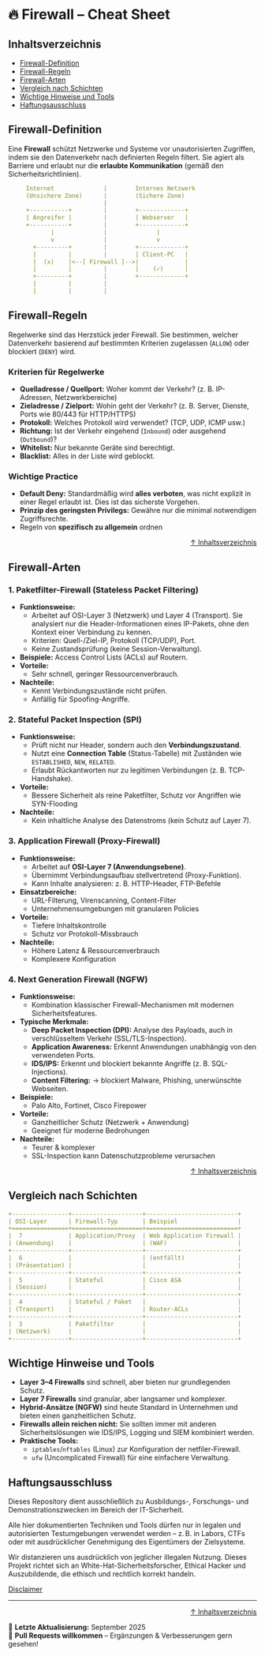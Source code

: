 # 🔥 Firewall – Cheat Sheet



## Inhaltsverzeichnis

- [Firewall-Definition](#firewall-definition)
- [Firewall-Regeln](#firewall-regeln)
- [Firewall-Arten](#firewall-arten)
- [Vergleich nach Schichten](#vergleich-nach-schichten)
- [Wichtige Hinweise und Tools](#wichtige-hinweise-und-tools)
- [Haftungsausschluss](#haftungsausschluss)



## Firewall-Definition
Eine **Firewall** schützt Netzwerke und Systeme vor unautorisierten Zugriffen, indem sie den Datenverkehr nach definierten Regeln filtert. Sie agiert als Barriere und erlaubt nur die **erlaubte Kommunikation** (gemäß den Sicherheitsrichtlinien).

```yaml
     Internet              |        Internes Netzwerk
     (Unsichere Zone)      |        (Sichere Zone)
                           |
     +-----------+         |        +-------------+
     | Angreifer |         |        | Webserver   |
     +-----------+         |        +-------------+
            |              |              |
            v              |              v
       +---------+         |        +-------------+
       |         |         |        | Client-PC   |
       |  (x)    |<--[ Firewall ]-->|             |
       |         |         |        |    (✓)      |
       +---------+         |        +-------------+
       |         |         |
       |         |         |  

```

## Firewall-Regeln
Regelwerke sind das Herzstück jeder Firewall. Sie bestimmen, welcher Datenverkehr basierend auf bestimmten Kriterien zugelassen (`ALLOW`) oder blockiert (`DENY`) wird.

### Kriterien für Regelwerke
  - **Quelladresse / Quellport:** Woher kommt der Verkehr? (z. B. IP-Adressen, Netzwerkbereiche) 
  - **Zieladresse / Zielport:** Wohin geht der Verkehr? (z. B. Server, Dienste, Ports wie 80/443 für HTTP/HTTPS)  
  - **Protokoll:** Welches Protokoll wird verwendet? (TCP, UDP, ICMP usw.)
  - **Richtung:** Ist der Verkehr eingehend (`Inbound`) oder ausgehend (`Outbound`)?
  - **Whitelist:** Nur bekannte Geräte sind berechtigt.
  - **Blacklist:** Alles in der Liste wird geblockt.

### Wichtige Practice
  - **Default Deny:** Standardmäßig wird **alles verboten**, was nicht explizit in einer Regel erlaubt ist. Dies ist das sicherste Vorgehen.
  - **Prinzip des geringsten Privilegs:** Gewähre nur die minimal notwendigen Zugriffsrechte.
  - Regeln von **spezifisch zu allgemein** ordnen  



<div align=right>

[↑ Inhaltsverzeichnis](#inhaltsverzeichnis)

</div>

## Firewall-Arten

### 1. Paketfilter-Firewall (Stateless Packet Filtering)
- **Funktionsweise:**
  - Arbeitet auf OSI-Layer 3 (Netzwerk) und Layer 4 (Transport). Sie analysiert nur die Header-Informationen eines IP-Pakets, ohne den Kontext einer Verbindung zu kennen.
  - Kriterien: Quell-/Ziel-IP, Protokoll (TCP/UDP), Port.
  - Keine Zustandsprüfung (keine Session-Verwaltung).
- **Beispiele:** Access Control Lists (ACLs) auf Routern.
- **Vorteile:** 
  - Sehr schnell, geringer Ressourcenverbrauch.
- **Nachteile:**
  - Kennt Verbindungszustände nicht prüfen.
  - Anfällig für Spoofing-Angriffe.



### 2. Stateful Packet Inspection (SPI)
- **Funktionsweise:**  
  - Prüft nicht nur Header, sondern auch den **Verbindungszustand**.  
  - Nutzt eine **Connection Table** (Status-Tabelle) mit Zuständen wie `ESTABLISHED`, `NEW`, `RELATED`.  
  - Erlaubt Rückantworten nur zu legitimen Verbindungen (z. B. TCP-Handshake).  
- **Vorteile:**
  - Bessere Sicherheit als reine Paketfilter, Schutz vor Angriffen wie SYN-Flooding   
- **Nachteile:**
  - Kein inhaltliche Analyse des Datenstroms (kein Schutz auf Layer 7).


### 3. Application Firewall (Proxy-Firewall)
- **Funktionsweise:**
  - Arbeitet auf **OSI-Layer 7 (Anwendungsebene)**.  
  - Übernimmt Verbindungsaufbau stellvertretend (Proxy-Funktion).  
  - Kann Inhalte analysieren: z. B. HTTP-Header, FTP-Befehle  
- **Einsatzbereiche:**
  - URL-Filterung, Virenscanning, Content-Filter  
  - Unternehmensumgebungen mit granularen Policies  
- **Vorteile:**
  - Tiefere Inhaltskontrolle  
  - Schutz vor Protokoll-Missbrauch  
- **Nachteile:**
  - Höhere Latenz & Ressourcenverbrauch  
  - Komplexere Konfiguration  



### 4. Next Generation Firewall (NGFW)
- **Funktionsweise:**  
  - Kombination klassischer Firewall-Mechanismen mit modernen Sicherheitsfeatures.
- **Typische Merkmale:**  
  - **Deep Packet Inspection (DPI):**  Analyse des Payloads, auch in verschlüsseltem Verkehr (SSL/TLS-Inspection).  
  - **Application Awareness:** Erkennt Anwendungen unabhängig von den verwendeten Ports. 
  - **IDS/IPS:** Erkennt und blockiert bekannte Angriffe (z. B. SQL-Injections).  
  - **Content Filtering:** -> blockiert Malware, Phishing, unerwünschte Webseiten.  
- **Beispiele:**  
  - Palo Alto, Fortinet, Cisco Firepower
- **Vorteile:**  
  - Ganzheitlicher Schutz (Netzwerk + Anwendung)  
  - Geeignet für moderne Bedrohungen  
- **Nachteile:** 
  - Teurer & komplexer  
  - SSL-Inspection kann Datenschutzprobleme verursachen  



<div align=right>

[↑ Inhaltsverzeichnis](#inhaltsverzeichnis)

</div>

## Vergleich nach Schichten

```yaml
+----------------+--------------------+--------------------------+
| OSI-Layer      | Firewall-Typ       | Beispiel                 |
+================+====================+==========================+
|  7             | Application/Proxy  | Web Application Firewall |
| (Anwendung)    |                    | (WAF)                    |
+----------------+--------------------+--------------------------+
|  6             |                    | (entfällt)               |
| (Präsentation) |                    |                          |
+----------------+--------------------+--------------------------+
|  5             | Stateful           | Cisco ASA                |
| (Session)      |                    |                          |
+----------------+--------------------+--------------------------+
|  4             | Stateful / Paket   |                          |
| (Transport)    |                    | Router-ACLs              |
+----------------+--------------------+--------------------------+
|  3             | Paketfilter        |                          |
| (Netzwerk)     |                    |                          |
+----------------+--------------------+--------------------------+
```



## Wichtige Hinweise und Tools
- **Layer 3–4 Firewalls** sind schnell, aber bieten nur grundlegenden Schutz. 
- **Layer 7 Firewalls** sind granular, aber langsamer und komplexer.
- **Hybrid-Ansätze (NGFW)** sind heute Standard in Unternehmen und bieten einen ganzheitlichen Schutz.
- **Firewalls allein reichen nicht:** Sie sollten immer mit anderen Sicherheitslösungen wie IDS/IPS, Logging und SIEM kombiniert werden.  
- **Praktische Tools:**
  - `iptables`/`nftables` (Linux) zur Konfiguration der netfiler-Firewall.
  - `ufw` (Uncomplicated Firewall) für eine einfachere Verwaltung.


## Haftungsausschluss

Dieses Repository dient ausschließlich zu Ausbildungs-, Forschungs- und Demonstrationszwecken im Bereich der IT-Sicherheit.

Alle hier dokumentierten Techniken und Tools dürfen nur in legalen und autorisierten Testumgebungen verwendet werden – z. B. in Labors, CTFs oder mit ausdrücklicher Genehmigung des Eigentümers der Zielsysteme.

Wir distanzieren uns ausdrücklich von jeglicher illegalen Nutzung.
Dieses Projekt richtet sich an White-Hat-Sicherheitsforscher, Ethical Hacker und Auszubildende, die ethisch und rechtlich korrekt handeln.

[Disclaimer](/00-disclaimer/disclaimer.md)

--- 

<div align=right>

[↑ Inhaltsverzeichnis](#inhaltsverzeichnis)

</div>

📅 **Letzte Aktualisierung:** September 2025  
🤝 **Pull Requests willkommen** – Ergänzungen & Verbesserungen gern gesehen!  
